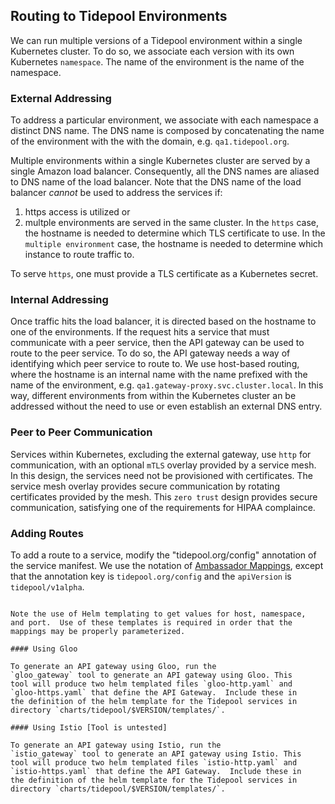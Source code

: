 ## Routing to Tidepool Environments

We can run multiple versions of a Tidepool environment within a
single Kubernetes cluster. To do so, we associate each version with
its own Kubernetes `namespace`. The name of the environment is the
name of the namespace.


### External Addressing

To address a particular environment, we
associate with each namespace a distinct DNS name. The DNS
name is composed by concatenating the name of the environment
with the with the domain, e.g. `qa1.tidepool.org`.

Multiple environments within a single Kubernetes cluster are served
by a single Amazon load balancer.  Consequently, all the DNS names
are aliased to DNS name of the load balancer.  Note that the DNS
name of the load balancer *cannot* be used to address the services
if:
1. https access is utilized or 
1. multple environments are served in the same cluster.
In the `https` case, the hostname is needed to determine which TLS
certificate to use.
In the `multiple environment` case, the hostname is needed to determine
which instance to route traffic to.

To serve `https`, one must provide a TLS certificate as a Kubernetes secret.

### Internal Addressing

Once traffic hits the load balancer, it is directed based on the
hostname to one of the environments.  If the request hits a service
that must communicate with a peer service, then the API gateway can
be used to route to the peer service.  To do so, the API gateway
needs a way of identifying which peer service to route to.  We
use host-based routing, where the hostname is an internal name with the 
name prefixed with the name of the environment, e.g.
`qa1.gateway-proxy.svc.cluster.local`. In this way, different
environments from within the Kubernetes cluster an be addressed
without the need to use or even establish an external DNS entry.

### Peer to Peer Communication

Services within Kubernetes, excluding the external gateway, use
`http` for communication, with an optional `mTLS` overlay provided
by a service mesh.  In this design, the services need not be
provisioned with certificates. The service mesh overlay provides
secure communication by rotating certificates provided by the
mesh.  This `zero trust` design provides secure communication,
satisfying one of the requirements for HIPAA complaince.

### Adding Routes

To add a route to a service, modify the "tidepool.org/config"
annotation of the service manifest.  We use the notation of [Ambassador
Mappings](https://www.getambassador.io/reference/mappings/), except
that the annotation key is `tidepool.org/config` and the `apiVersion`
is `tidepool/v1alpha`.
```

Note the use of Helm templating to get values for host, namespace,
and port.  Use of these templates is required in order that the
mappings may be properly parameterized.

#### Using Gloo

To generate an API gateway using Gloo, run the
`gloo_gateway` tool to generate an API gateway using Gloo. This
tool will produce two helm templated files `gloo-http.yaml` and
`gloo-https.yaml` that define the API Gateway.  Include these in
the definition of the helm template for the Tidepool services in
directory `charts/tidepool/$VERSION/templates/`.

#### Using Istio [Tool is untested]

To generate an API gateway using Istio, run the
`istio_gateway` tool to generate an API gateway using Istio. This
tool will produce two helm templated files `istio-http.yaml` and
`istio-https.yaml` that define the API Gateway.  Include these in
the definition of the helm template for the Tidepool services in
directory `charts/tidepool/$VERSION/templates/`.

